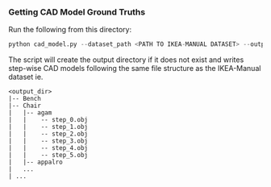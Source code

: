 ### Getting CAD Model Ground Truths
Run the following from this directory:
```python
python cad_model.py --dataset_path <PATH TO IKEA-MANUAL DATASET> --output_dir <DIRECTORY TO WRITE CAD MODELS TO>
```
The script will create the output directory if it does not exist and writes step-wise CAD models following the same file structure as the IKEA-Manual dataset ie.
```
<output_dir>
|-- Bench
|-- Chair
|   |-- agam
|   |    -- step_0.obj
|   |    -- step_1.obj
|   |    -- step_2.obj
|   |    -- step_3.obj
|   |    -- step_4.obj
|   |    -- step_5.obj
|   |-- appalro
|   ...
| ...
```